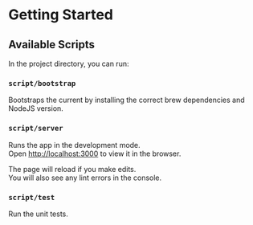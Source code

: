 # Getting Started

## Available Scripts

In the project directory, you can run:

### `script/bootstrap`

Bootstraps the current by installing the correct brew dependencies and NodeJS version.

### `script/server`

Runs the app in the development mode.\
Open [http://localhost:3000](http://localhost:3000) to view it in the browser.

The page will reload if you make edits.\
You will also see any lint errors in the console.

### `script/test`

Run the unit tests.
